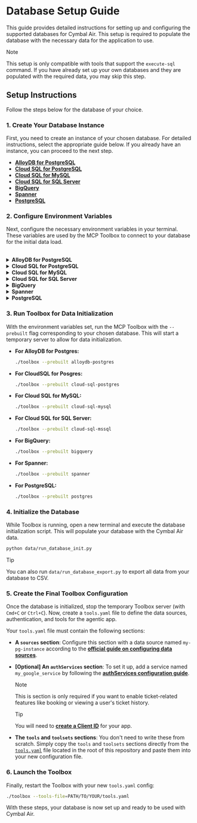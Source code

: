 # Database Setup Guide

This guide provides detailed instructions for setting up and configuring the
supported databases for Cymbal Air. This setup is required to populate the
database with the necessary data for the application to use.

> [!NOTE]
> This setup is only compatible with tools that support the `execute-sql`
> command. If you have already set up your own databases and they are populated
> with the required data, you may skip this step.

## Setup Instructions

Follow the steps below for the database of your choice.

### **1. Create Your Database Instance**

First, you need to create an instance of your chosen database. For detailed
instructions, select the appropriate guide below. If you already have an
instance, you can proceed to the next step.

* **[AlloyDB for PostgreSQL](https://cloud.google.com/alloydb/docs/quickstart)**
* **[Cloud SQL for PostgreSQL](https://cloud.google.com/sql/docs/postgres/quickstart)**
* **[Cloud SQL for MySQL](https://cloud.google.com/sql/docs/mysql/quickstart)**
* **[Cloud SQL for SQL Server](https://cloud.google.com/sql/docs/sqlserver/quickstart)**
* **[BigQuery](https://cloud.google.com/bigquery/docs/quickstarts/load-data-console)**
* **[Spanner](https://cloud.google.com/spanner/docs/quickstart-console)**
* **[PostgreSQL](https://www.postgresql.org/download/)**


### **2. Configure Environment Variables**

Next, configure the necessary environment variables in your terminal. These
variables are used by the MCP Toolbox to connect to your database for the
initial data load.

<br>

<details>
<summary><b>AlloyDB for PostgreSQL</b></summary>

```bash
export ALLOYDB_POSTGRES_PROJECT="<PROJECT_ID>"
export ALLOYDB_POSTGRES_REGION="<REGION>"
export ALLOYDB_POSTGRES_CLUSTER="<CLUSTER_NAME>"
export ALLOYDB_POSTGRES_INSTANCE="<INSTANCE_NAME>"
export ALLOYDB_POSTGRES_DATABASE="<DATABASE_NAME>"
export ALLOYDB_POSTGRES_USER="<USERNAME>"
export ALLOYDB_POSTGRES_PASSWORD="<PASSWORD>"
```
</details>
<details>
<summary><b>Cloud SQL for PostgreSQL</b></summary>

```bash
export CLOUD_SQL_POSTGRES_PROJECT="<PROJECT_ID>"
export CLOUD_SQL_POSTGRES_REGION="<REGION>"
export CLOUD_SQL_POSTGRES_INSTANCE="<INSTANCE_ID>"
export CLOUD_SQL_POSTGRES_DATABASE="<DATABASE_NAME>"
export CLOUD_SQL_POSTGRES_USER="<USER_ID>"
export CLOUD_SQL_POSTGRES_PASSWORD="<PASSWORD>"
```
</details>
<details>
<summary><b>Cloud SQL for MySQL</b></summary>

```bash
export CLOUD_SQL_MYSQL_PROJECT="<PROJECT_ID>"
export CLOUD_SQL_MYSQL_REGION="<REGION>"
export CLOUD_SQL_MYSQL_INSTANCE="<INSTANCE_ID>"
export CLOUD_SQL_MYSQL_DATABASE="<DATABASE_NAME>"
export CLOUD_SQL_MYSQL_USER="<USER_ID>"
export CLOUD_SQL_MYSQL_PASSWORD="<PASSWORD>"
```
</details>
<details>
<summary><b>Cloud SQL for SQL Server</b></summary>

```bash
export CLOUD_SQL_MSSQL_PROJECT="<PROJECT_ID>"
export CLOUD_SQL_MSSQL_REGION="<REGION>"
export CLOUD_SQL_MSSQL_INSTANCE="<INSTANCE_ID>"
export CLOUD_SQL_MSSQL_DATABASE="<DATABASE_NAME>"
export CLOUD_SQL_MSSQL_IP_ADDRESS="<IP_ADDRESS>"
export CLOUD_SQL_MSSQL_USER="<USER_ID>"
export CLOUD_SQL_MSSQL_PASSWORD="<PASSWORD>"
```
</details>
<details>
<summary><b>BigQuery</b></summary>

```bash
export BIGQUERY_PROJECT="<PROJECT_ID>"
```
</details>
<details>
<summary><b>Spanner</b></summary>

```bash
export SPANNER_PROJECT="<PROJECT_ID>"
export SPANNER_INSTANCE="<INSTANCE_NAME>"
export SPANNER_DATABASE="<DATABASE_NAME>"
```
</details>
<details>
<summary><b>PostgreSQL</b></summary>

```bash
export POSTGRES_HOST="<HOST>"
export POSTGRES_PORT="<PORT>"
export POSTGRES_DATABASE="<DATABASE_NAME>"
export POSTGRES_USER="<USERNAME>"
export POSTGRES_PASSWORD="<PASSWORD>"
```
</details>

### **3. Run Toolbox for Data Initialization**

With the environment variables set, run the MCP Toolbox with the `--prebuilt`
flag corresponding to your chosen database. This will start a temporary server
to allow for data initialization.

* **For AlloyDB for Postgres:**
  ```bash
  ./toolbox --prebuilt alloydb-postgres
  ```

* **For CloudSQL for Posgres:**
  ```bash
  ./toolbox --prebuilt cloud-sql-postgres
  ```

* **For Cloud SQL for MySQL:**
  ```bash
  ./toolbox --prebuilt cloud-sql-mysql
  ```

* **For Cloud SQL for SQL Server:**
  ```bash
  ./toolbox --prebuilt cloud-sql-mssql
  ```

* **For BigQuery:**
  ```bash
  ./toolbox --prebuilt bigquery
  ```

* **For Spanner:**
  ```bash
  ./toolbox --prebuilt spanner
  ```

* **For PostgreSQL:**
  ```bash
  ./toolbox --prebuilt postgres
  ```

### **4. Initialize the Database**

While Toolbox is running, open a new terminal and execute the database
initialization script. This will populate your database with the Cymbal Air
data.

```bash
python data/run_database_init.py
```

> [!TIP]
> You can also run `data/run_database_export.py` to export all data from your
> database to CSV.

### **5. Create the Final Toolbox Configuration**

Once the database is initialized, stop the temporary Toolbox server (with
`Cmd+C` or `Ctrl+C`). Now, create a `tools.yaml` file to define the data
sources, authentication, and tools for the agentic app.

Your `tools.yaml` file must contain the following sections:

* **A `sources` section**: Configure this section with a data source named
  `my-pg-instance` according to the **[official guide on configuring data
  sources](https://googleapis.github.io/genai-toolbox/resources/sources/)**.

* **[Optional] An `authServices` section**: To set it up, add a service named
  `my_google_service` by following the **[authServices configuration
  guide](https://googleapis.github.io/genai-toolbox/resources/authservices/)**.
  > [!NOTE]
  > This is section is only required if you want to enable ticket-related
  > features like booking or viewing a user's ticket history.

  > [!TIP]
  > You will need to **[create a Client
  > ID](https://support.google.com/cloud/answer/6158849)** for your app.

* **The `tools` and `toolsets` sections**: You don't need to write these from
  scratch. Simply copy the `tools` and `toolsets` sections directly from the
  [`tools.yaml`](../tools.yaml) file located in the root of this repository and
  paste them into your new configuration file.

### **6. Launch the Toolbox**

Finally, restart the Toolbox with your new `tools.yaml` config:

```bash
./toolbox --tools-file=PATH/TO/YOUR/tools.yaml
```

With these steps, your database is now set up and ready to be used with Cymbal
Air.
